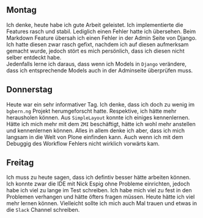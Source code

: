 ## Montag
Ich denke, heute habe ich gute Arbeit geleistet. Ich implementierte die Features rasch und stabil. Lediglich einen Fehler hatte ich übersehen. Beim Markdown Feature übersah ich einen Fehler in der Admin Seite von Django. Ich hatte diesen zwar rasch gefixt, nachdem ich auf diesen aufmerksam gemacht wurde, jedoch stört es mich persönlich, dass ich diesen nicht selber entdeckt habe.  
Jedenfalls lerne ich daraus, dass wenn ich Models in `Django` verändere, dass ich entsprechende Models auch in der Adminseite überprüfen muss.

## Donnerstag
Heute war ein sehr informativer Tag. Ich denke, dass ich doch zu wenig im `bgbern.ng` Projekt herumgeforscht hatte. Respektive, ich hätte mehr herausholen können. Aus `SimpleLayout` konnte ich einiges kennenlernen. Hätte ich mich mehr mit dem `ZMI` beschäftigt, hätte ich wohl mehr anstellen und kennenlernen können. Alles in allem denke ich aber, dass ich mich langsam in die Welt von Plone einfinden kann. Auch wenn ich mit dem Debuggig des Workflow Fehlers nicht wirklich vorwärts kam.

## Freitag
Ich muss zu heute sagen, dass ich defintiv besser hätte arbeiten können. Ich konnte zwar die IDE mit Nick Espig ohne Probleme einrichten, jedoch habe ich viel zu lange im Test schreiben. Ich habe mich viel zu fest in den Problemen verhangen und hätte öfters fragen müssen. Heute hätte ich viel mehr lernen können. Vielleicht sollte ich mich auch Mal trauen und etwas in die `Slack` Channel schreiben. 

